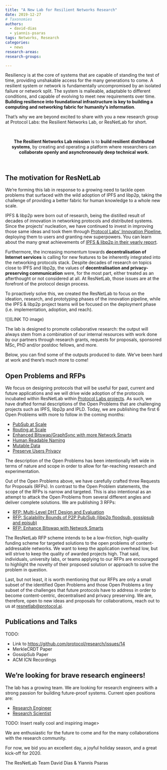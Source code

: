 ```yaml
---
title: "A New Lab for Resilient Networks Research"
date: 2019-12-27
# Taxonomies
authors:
  - david-dias
  - yiannis-psaras
tags: Networks, Research
categories:
  - news
research-areas:
research-groups:

---
```


Resiliency is at the core of systems that are capable of standing the test of time, providing unshakable access for the many generations to come. A resilient system or network is fundamentally uncompromised by an isolated failure or network split. The system is malleable, adaptable to different conditions, and capable of evolving to meet new requirements over time. **Building resilience into foundational infrastructure is key to building a computing and networking fabric for humanity’s information**.

That’s why we are beyond excited to share with you a new research group at Protocol Labs: the Resilient Networks Lab, or ResNetLab for short.

<br/>
<p align="center">
  <strong>The Resilient Networks Lab mission</strong> is to <strong>build resilient distributed systems</strong>, by creating and operating a platform where researchers can <strong>collaborate openly and asynchronously deep technical work.</strong>
</p>
<br/>

## The motivation for ResNetLab 

We’re forming this lab in response to a growing need to tackle open problems that surfaced with the wild adoption of IPFS and libp2p, taking the challenge of providing a better fabric for human knowledge to a whole new scale.

IPFS & libp2p were born out of research, being the distilled result of decades of innovation in networking protocols and distributed systems. Since the projects’ nucleation, we have continued to invest in improving those same ideas and took them through [Protocol Labs’ Innovation Pipeline](https://protocol.ai/blog/protocol-labs-creating-new-networks/), deploying them to users and granting new superpowers. You can learn about the many great achievements of [IPFS & libp2p in their yearly report](https://blog.ipfs.io/weekly-72).

Furthermore, the increasing momentum towards **decentralisation of Internet services** is calling for new features to be inherently integrated into the networking protocols stack. Despite decades of research on topics close to IPFS and libp2p, the values of **decentralisation and privacy-preserving communication** were, for the most part, either treated as an afterthought or not considered at all. At ResNetLab, those issues are at the forefront of the protocol design process.

To proactively solve this, we created the ResNetLab to focus on the ideation, research, and prototyping phases of the innovation pipeline, while the IPFS & libp2p project teams will be focused on the deployment phase (i.e. implementation, adoption, and reach).

![](LINK TO image)

The lab is designed to promote collaborative research: the output will always stem from a combination of our internal resources with work done by our partners through research grants, requests for proposals, sponsored MSc, PhD and/or postdoc fellows, and more.

Below, you can find some of the outputs produced to date. We’ve been hard at work and there’s much more to come!

## Open Problems and RFPs

We focus on designing protocols that will be useful for past, current and future applications and we will drive wide adoption of the protocols incubated within ResNetLab within [Protocol Labs projects](https://protocol.ai/projects/). As such, we have drafted formal descriptions of the Open Problems that are challenging projects such as IPFS, libp2p and IPLD. Today, we are publishing the first 6 Open Problems with more to follow in the coming months:

- [PubSub at Scale](https://github.com/libp2p/notes/blob/master/OPEN_PROBLEMS/PUBSUB_AT_SCALE.md)
- [Routing at Scale](https://github.com/libp2p/notes/blob/master/OPEN_PROBLEMS/ROUTING_AT_SCALE.md)
- [Enhanced Bitswap/GraphSync with more Network Smarts](https://github.com/ipfs/notes/blob/master/OPEN_PROBLEMS/ENHANCED_BITSWAP_GRAPHSYNC.md)
- [Human Readable Naming](https://github.com/ipfs/notes/blob/master/OPEN_PROBLEMS/HUMAN_READABLE_NAMING.md)
- [Mutable Data](https://github.com/ipfs/notes/blob/master/OPEN_PROBLEMS/MUTABLE_DATA.md)
- [Preserve Users Privacy](https://github.com/ipfs/notes/blob/master/OPEN_PROBLEMS/PRESERVE_USER_PRIVACY.md)

The description of the Open Problems has been intentionally left wide in terms of nature and scope in order to allow for far-reaching research and experimentation.

Out of the Open Problems above, we have carefully crafted three Requests for Proposals (RFPs). In contrast to the Open Problem statements, the scope of the RFPs is narrow and targeted. This is also intentional as an attempt to attack the Open Problems from several different angles and deliver complete solutions. We are publishing 3 RFPs:

- [RFP: Multi-Level DHT Design and Evaluation](LINK)
- [RFP: Scalability Bounds of P2P Pub/Sub (libp2p floodsub, gossipsub and episub)](LINK)
- [RFP: Enhance Bitswap with Network Smarts](LINK)

The ResNetLab RFP scheme intends to be a low-friction, high-quality funding scheme for targeted solutions to the open problems of content-addressable networks. We want to keep the application overhead low, but will strive to keep the quality of awarded projects high. That said, individuals, university labs, or teams applying to our RFPs are encouraged to highlight the novelty of their proposed solution or approach to solve the problem in question.

Last, but not least, it is worth mentioning that our RFPs are only a small subset of the identified Open Problems and those Open Problems a tiny subset of the challenges that future protocols have to address in order to become content-centric, decentralised and privacy preserving. We are, therefore, open to new ideas and proposals for collaborations, reach out to us at [resnetlab@protocol.ai](mailto:resnetlab@protocol.ai).

## Publications and Talks

TODO:
  - Link to https://github.com/protocol/research/issues/14
  - MerkleCRDT Paper
  - GossipSub Paper
  - ACM ICN Recordings

## We’re looking for brave research engineers!

The lab has a growing team. We are looking for research engineers with a strong passion for building future-proof systems. Current open positions are:

- [Research Engineer](https://jobs.lever.co/protocol/f39f7fe0-1805-40d2-9453-90fd25c72bc3)
- [Research Scientist](https://jobs.lever.co/protocol/4335ddb3-a5dd-42be-b12f-b9dccf255c1d)

TODO: Insert really cool and inspiring image>

We are enthusiastic for the future to come and for the many collaborations with the research community. 

For now, we bid you an excellent day, a joyful holiday season, and a great kick-off for 2020.

The ResNetLab Team
David Dias & Yiannis Psaras
